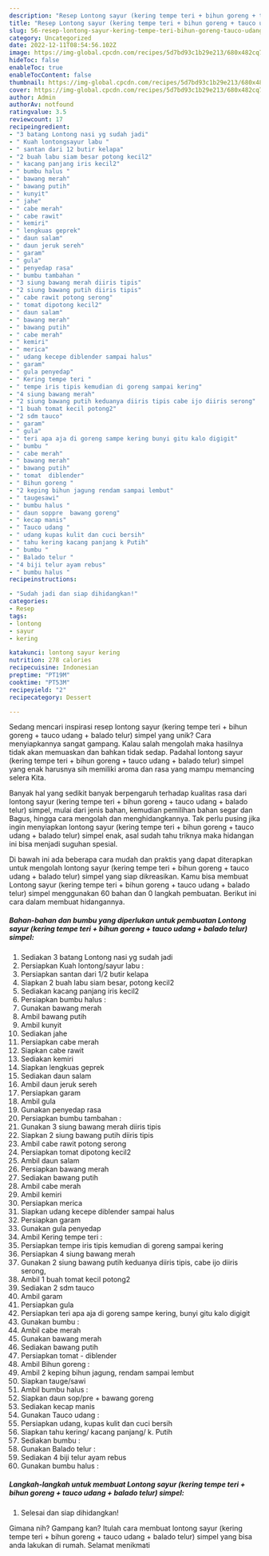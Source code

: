 ```yaml
---
description: "Resep Lontong sayur (kering tempe teri + bihun goreng + tauco udang + balado telur) simpel yang Bisa Manjain Lidah"
title: "Resep Lontong sayur (kering tempe teri + bihun goreng + tauco udang + balado telur) simpel yang Bisa Manjain Lidah"
slug: 56-resep-lontong-sayur-kering-tempe-teri-bihun-goreng-tauco-udang-balado-telur-simpel-yang-bisa-manjain-lidah
category: Uncategorized
date: 2022-12-11T08:54:56.102Z
image: https://img-global.cpcdn.com/recipes/5d7bd93c1b29e213/680x482cq70/lontong-sayur-kering-tempe-teri-bihun-goreng-tauco-udang-balado-telur-simpel-foto-resep-utama.jpg
hideToc: false
enableToc: true
enableTocContent: false
thumbnail: https://img-global.cpcdn.com/recipes/5d7bd93c1b29e213/680x482cq70/lontong-sayur-kering-tempe-teri-bihun-goreng-tauco-udang-balado-telur-simpel-foto-resep-utama.jpg
cover: https://img-global.cpcdn.com/recipes/5d7bd93c1b29e213/680x482cq70/lontong-sayur-kering-tempe-teri-bihun-goreng-tauco-udang-balado-telur-simpel-foto-resep-utama.jpg
author: Admin
authorAv: notfound
ratingvalue: 3.5
reviewcount: 17
recipeingredient:
- "3 batang Lontong nasi yg sudah jadi"
- " Kuah lontongsayur labu "
- " santan dari 12 butir kelapa"
- "2 buah labu siam besar potong kecil2"
- " kacang panjang iris kecil2"
- " bumbu halus "
- " bawang merah"
- " bawang putih"
- " kunyit"
- " jahe"
- " cabe merah"
- " cabe rawit"
- " kemiri"
- " lengkuas geprek"
- " daun salam"
- " daun jeruk sereh"
- " garam"
- " gula"
- " penyedap rasa"
- " bumbu tambahan "
- "3 siung bawang merah diiris tipis"
- "2 siung bawang putih diiris tipis"
- " cabe rawit potong serong"
- " tomat dipotong kecil2"
- " daun salam"
- " bawang merah"
- " bawang putih"
- " cabe merah"
- " kemiri"
- " merica"
- " udang kecepe diblender sampai halus"
- " garam"
- " gula penyedap"
- " Kering tempe teri "
- " tempe iris tipis kemudian di goreng sampai kering"
- "4 siung bawang merah"
- "2 siung bawang putih keduanya diiris tipis cabe ijo diiris serong"
- "1 buah tomat kecil potong2"
- "2 sdm tauco"
- " garam"
- " gula"
- " teri apa aja di goreng sampe kering bunyi gitu kalo digigit"
- " bumbu "
- " cabe merah"
- " bawang merah"
- " bawang putih"
- " tomat  diblender"
- " Bihun goreng "
- "2 keping bihun jagung rendam sampai lembut"
- " taugesawi"
- " bumbu halus "
- " daun soppre  bawang goreng"
- " kecap manis"
- " Tauco udang "
- " udang kupas kulit dan cuci bersih"
- " tahu kering kacang panjang k Putih"
- " bumbu "
- " Balado telur "
- "4 biji telur ayam rebus"
- " bumbu halus "
recipeinstructions:

- "Sudah jadi dan siap dihidangkan!"
categories:
- Resep
tags:
- lontong
- sayur
- kering

katakunci: lontong sayur kering 
nutrition: 278 calories
recipecuisine: Indonesian
preptime: "PT19M"
cooktime: "PT53M"
recipeyield: "2"
recipecategory: Dessert

---
```





Sedang mencari inspirasi resep lontong sayur (kering tempe teri + bihun goreng + tauco udang + balado telur) simpel yang unik? Cara menyiapkannya sangat gampang. Kalau salah mengolah maka hasilnya tidak akan memuaskan dan bahkan tidak sedap. Padahal lontong sayur (kering tempe teri + bihun goreng + tauco udang + balado telur) simpel yang enak harusnya sih memiliki aroma dan rasa yang mampu memancing selera Kita.





Banyak hal yang sedikit banyak berpengaruh terhadap kualitas rasa dari lontong sayur (kering tempe teri + bihun goreng + tauco udang + balado telur) simpel, mulai dari jenis bahan, kemudian pemilihan bahan segar dan Bagus, hingga cara mengolah dan menghidangkannya. Tak perlu pusing jika ingin menyiapkan lontong sayur (kering tempe teri + bihun goreng + tauco udang + balado telur) simpel enak,      asal sudah tahu triknya maka hidangan ini bisa menjadi suguhan spesial.





















Di bawah ini ada beberapa cara mudah dan praktis yang dapat diterapkan untuk mengolah lontong sayur (kering tempe teri + bihun goreng + tauco udang + balado telur) simpel yang siap dikreasikan. Kamu bisa membuat Lontong sayur (kering tempe teri + bihun goreng + tauco udang + balado telur) simpel menggunakan 60 bahan dan 0 langkah pembuatan. Berikut ini cara dalam membuat hidangannya.

<!--inarticleads1-->

##### Bahan-bahan dan bumbu yang diperlukan untuk pembuatan Lontong sayur (kering tempe teri + bihun goreng + tauco udang + balado telur) simpel:

1. Sediakan 3 batang Lontong nasi yg sudah jadi
1. Persiapkan  Kuah lontong/sayur labu :
1. Persiapkan  santan dari 1/2 butir kelapa
1. Siapkan 2 buah labu siam besar, potong kecil2
1. Sediakan  kacang panjang iris kecil2
1. Persiapkan  bumbu halus :
1. Gunakan  bawang merah
1. Ambil  bawang putih
1. Ambil  kunyit
1. Sediakan  jahe
1. Persiapkan  cabe merah
1. Siapkan  cabe rawit
1. Sediakan  kemiri
1. Siapkan  lengkuas geprek
1. Sediakan  daun salam
1. Ambil  daun jeruk sereh
1. Persiapkan  garam
1. Ambil  gula
1. Gunakan  penyedap rasa
1. Persiapkan  bumbu tambahan :
1. Gunakan 3 siung bawang merah diiris tipis
1. Siapkan 2 siung bawang putih diiris tipis
1. Ambil  cabe rawit potong serong
1. Persiapkan  tomat dipotong kecil2
1. Ambil  daun salam
1. Persiapkan  bawang merah
1. Sediakan  bawang putih
1. Ambil  cabe merah
1. Ambil  kemiri
1. Persiapkan  merica
1. Siapkan  udang kecepe diblender sampai halus
1. Persiapkan  garam
1. Gunakan  gula penyedap
1. Ambil  Kering tempe teri :
1. Persiapkan  tempe iris tipis kemudian di goreng sampai kering
1. Persiapkan 4 siung bawang merah
1. Gunakan 2 siung bawang putih keduanya diiris tipis, cabe ijo diiris serong,
1. Ambil 1 buah tomat kecil potong2
1. Sediakan 2 sdm tauco
1. Ambil  garam
1. Persiapkan  gula
1. Persiapkan  teri apa aja di goreng sampe kering, bunyi gitu kalo digigit
1. Gunakan  bumbu :
1. Ambil  cabe merah
1. Gunakan  bawang merah
1. Sediakan  bawang putih
1. Persiapkan  tomat - diblender
1. Ambil  Bihun goreng :
1. Ambil 2 keping bihun jagung, rendam sampai lembut
1. Siapkan  tauge/sawi
1. Ambil  bumbu halus :
1. Siapkan  daun sop/pre + bawang goreng
1. Sediakan  kecap manis
1. Gunakan  Tauco udang :
1. Persiapkan  udang, kupas kulit dan cuci bersih
1. Siapkan  tahu kering/ kacang panjang/ k. Putih
1. Sediakan  bumbu :
1. Gunakan  Balado telur :
1. Sediakan 4 biji telur ayam rebus
1. Gunakan  bumbu halus :




<!--inarticleads2-->

##### Langkah-langkah untuk membuat Lontong sayur (kering tempe teri + bihun goreng + tauco udang + balado telur) simpel:


1. Selesai dan siap dihidangkan!



Gimana nih? Gampang kan? Itulah cara membuat lontong sayur (kering tempe teri + bihun goreng + tauco udang + balado telur) simpel yang bisa anda lakukan di rumah. Selamat menikmati
